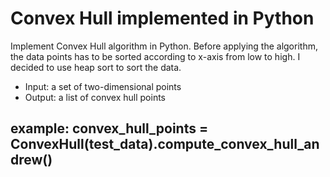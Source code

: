 # Convex Hull implemented in Python
Implement Convex Hull algorithm in Python. Before applying the algorithm, the data points has to be sorted according to x-axis from low to high. I decided to use heap sort to sort the data.
* Input:  a set of two-dimensional points
* Output:  a list of convex hull points
## example: convex_hull_points = ConvexHull(test_data).compute_convex_hull_andrew()
